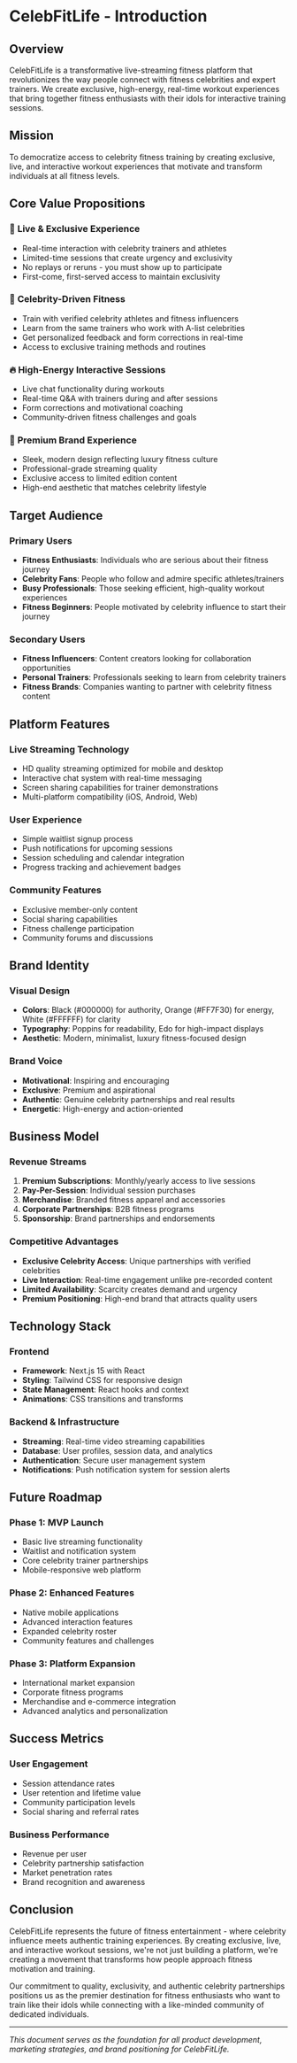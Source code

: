 # CelebFitLife - Introduction

## Overview
CelebFitLife is a transformative live-streaming fitness platform that revolutionizes the way people connect with fitness celebrities and expert trainers. We create exclusive, high-energy, real-time workout experiences that bring together fitness enthusiasts with their idols for interactive training sessions.

## Mission
To democratize access to celebrity fitness training by creating exclusive, live, and interactive workout experiences that motivate and transform individuals at all fitness levels.

## Core Value Propositions

### 🎯 **Live & Exclusive Experience**
- Real-time interaction with celebrity trainers and athletes
- Limited-time sessions that create urgency and exclusivity
- No replays or reruns - you must show up to participate
- First-come, first-served access to maintain exclusivity

### 💪 **Celebrity-Driven Fitness**
- Train with verified celebrity athletes and fitness influencers
- Learn from the same trainers who work with A-list celebrities
- Get personalized feedback and form corrections in real-time
- Access to exclusive training methods and routines

### 🔥 **High-Energy Interactive Sessions**
- Live chat functionality during workouts
- Real-time Q&A with trainers during and after sessions
- Form corrections and motivational coaching
- Community-driven fitness challenges and goals

### 🎨 **Premium Brand Experience**
- Sleek, modern design reflecting luxury fitness culture
- Professional-grade streaming quality
- Exclusive access to limited edition content
- High-end aesthetic that matches celebrity lifestyle

## Target Audience

### Primary Users
- **Fitness Enthusiasts**: Individuals who are serious about their fitness journey
- **Celebrity Fans**: People who follow and admire specific athletes/trainers
- **Busy Professionals**: Those seeking efficient, high-quality workout experiences
- **Fitness Beginners**: People motivated by celebrity influence to start their journey

### Secondary Users
- **Fitness Influencers**: Content creators looking for collaboration opportunities
- **Personal Trainers**: Professionals seeking to learn from celebrity trainers
- **Fitness Brands**: Companies wanting to partner with celebrity fitness content

## Platform Features

### Live Streaming Technology
- HD quality streaming optimized for mobile and desktop
- Interactive chat system with real-time messaging
- Screen sharing capabilities for trainer demonstrations
- Multi-platform compatibility (iOS, Android, Web)

### User Experience
- Simple waitlist signup process
- Push notifications for upcoming sessions
- Session scheduling and calendar integration
- Progress tracking and achievement badges

### Community Features
- Exclusive member-only content
- Social sharing capabilities
- Fitness challenge participation
- Community forums and discussions

## Brand Identity

### Visual Design
- **Colors**: Black (#000000) for authority, Orange (#FF7F30) for energy, White (#FFFFFF) for clarity
- **Typography**: Poppins for readability, Edo for high-impact displays
- **Aesthetic**: Modern, minimalist, luxury fitness-focused design

### Brand Voice
- **Motivational**: Inspiring and encouraging
- **Exclusive**: Premium and aspirational
- **Authentic**: Genuine celebrity partnerships and real results
- **Energetic**: High-energy and action-oriented

## Business Model

### Revenue Streams
1. **Premium Subscriptions**: Monthly/yearly access to live sessions
2. **Pay-Per-Session**: Individual session purchases
3. **Merchandise**: Branded fitness apparel and accessories
4. **Corporate Partnerships**: B2B fitness programs
5. **Sponsorship**: Brand partnerships and endorsements

### Competitive Advantages
- **Exclusive Celebrity Access**: Unique partnerships with verified celebrities
- **Live Interaction**: Real-time engagement unlike pre-recorded content
- **Limited Availability**: Scarcity creates demand and urgency
- **Premium Positioning**: High-end brand that attracts quality users

## Technology Stack

### Frontend
- **Framework**: Next.js 15 with React
- **Styling**: Tailwind CSS for responsive design
- **State Management**: React hooks and context
- **Animations**: CSS transitions and transforms

### Backend & Infrastructure
- **Streaming**: Real-time video streaming capabilities
- **Database**: User profiles, session data, and analytics
- **Authentication**: Secure user management system
- **Notifications**: Push notification system for session alerts

## Future Roadmap

### Phase 1: MVP Launch
- Basic live streaming functionality
- Waitlist and notification system
- Core celebrity trainer partnerships
- Mobile-responsive web platform

### Phase 2: Enhanced Features
- Native mobile applications
- Advanced interaction features
- Expanded celebrity roster
- Community features and challenges

### Phase 3: Platform Expansion
- International market expansion
- Corporate fitness programs
- Merchandise and e-commerce integration
- Advanced analytics and personalization

## Success Metrics

### User Engagement
- Session attendance rates
- User retention and lifetime value
- Community participation levels
- Social sharing and referral rates

### Business Performance
- Revenue per user
- Celebrity partnership satisfaction
- Market penetration rates
- Brand recognition and awareness

## Conclusion

CelebFitLife represents the future of fitness entertainment - where celebrity influence meets authentic training experiences. By creating exclusive, live, and interactive workout sessions, we're not just building a platform, we're creating a movement that transforms how people approach fitness motivation and training.

Our commitment to quality, exclusivity, and authentic celebrity partnerships positions us as the premier destination for fitness enthusiasts who want to train like their idols while connecting with a like-minded community of dedicated individuals.

---

*This document serves as the foundation for all product development, marketing strategies, and brand positioning for CelebFitLife.*
